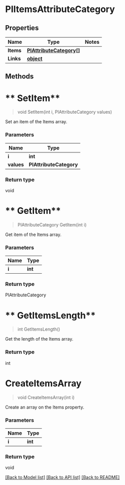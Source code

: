 # PIItemsAttributeCategory

## Properties
Name | Type | Notes
------------ | ------------- | -------------
**Items** | **[**PIAttributeCategory[]**](../Model/PIAttributeCategory.md)**
**Links** | **[**object**](../Model/Object.md)**

## Methods

# ** SetItem**
> void  SetItem(int i, PIAttributeCategory values)

Set an item of the Items array.

### Parameters

Name | Type
------------- | -------------
 **i** | **int**
 **values** | **PIAttributeCategory**

### Return type

void


# ** GetItem**
> PIAttributeCategory  GetItem(int i)

Get item of the Items array.

### Parameters

Name | Type
------------- | -------------
 **i** | **int**

### Return type

PIAttributeCategory


# ** GetItemsLength**
> int  GetItemsLength()

Get the length of the Items array.


### Return type

int


# **CreateItemsArray**
> void CreateItemsArray(int i)

Create an array on the Items property.

### Parameters

Name | Type
------------- | -------------
 **i** | **int**

### Return type

void

[[Back to Model list]](../../README.md#documentation-for-models) [[Back to API list]](../../README.md#documentation-for-api-endpoints) [[Back to README]](../../README.md)
